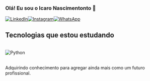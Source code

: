 
### Olá! Eu sou o Icaro Nascimentonto 👋 

[![LinkedIn](https://img.shields.io/badge/LinkedIn-0077B5?style=for-the-badge&logo=linkedin&logoColor=white)](https://www.linkedin.com/in/icaro-nascimento-431767184/)[![Instagram](https://img.shields.io/badge/Instagram-E4405F?style=for-the-badge&logo=instagram&logoColor=white)](https://www.instagram.com/pgicaro/?hl=pt-br)[![WhatsApp](https://img.shields.io/badge/WhatsApp-25D366?style=for-the-badge&logo=whatsapp&logoColor=white)](https://api.whatsapp.com/send?phone=5571993384039&text=Ol%C3%A1%2C%20Icaro!%20)


## Tecnologias que estou estudando

<div style="display: inline_block"><br/>
    <img align="center"alt="Python" src="https://img.shields.io/badge/python-3670A0?style=for-the-badge&logo=python&logoColor=ffdd54" />
    
</div><br/>

Adquirindo conhecimento para agregar ainda mais como um futuro profissional.
